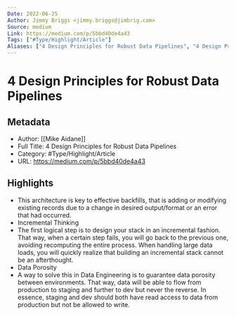 ```yaml
---
Date: 2022-06-25
Author: Jimmy Briggs <jimmy.briggs@jimbrig.com>
Source: medium
Link: https://medium.com/p/5bbd40de4a43
Tags: ["#Type/Highlight/Article"]
Aliases: ["4 Design Principles for Robust Data Pipelines", "4 Design Principles for Robust Data Pipelines"]
---
```

# 4 Design Principles for Robust Data Pipelines

## Metadata
- Author: [[Mike Aidane]]
- Full Title: 4 Design Principles for Robust Data Pipelines
- Category: #Type/Highlight/Article
- URL: https://medium.com/p/5bbd40de4a43

## Highlights
- This architecture is key to effective backfills, that is adding or modifying existing records due to a change in desired output/format or an error that had occurred.
- Incremental Thinking
- The first logical step is to design your stack in an incremental fashion. That way, when a certain step fails, you will go back to the previous one, avoiding recomputing the entire process. When handling large data loads, you will quickly realize that building an incremental stack cannot be an afterthought.
- Data Porosity
- A way to solve this in Data Engineering is to guarantee data porosity between environments. That way, data will be able to flow from production to staging and further to dev but never the reverse. In essence, staging and dev should both have read access to data from production but not be allowed to write.
